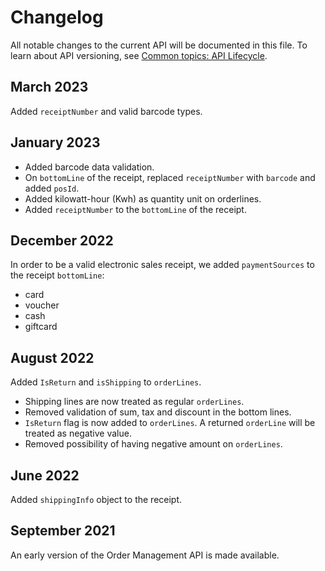 <!-- START_METADATA
---
title: Order Management API changelog
sidebar_label: Changelog
sidebar_position: 400
pagination_next: null
pagination_prev: null
---
END_METADATA -->

# Changelog

All notable changes to the current API will be documented in this file.
To learn about API versioning, see
[Common topics: API Lifecycle](https://developer.vippsmobilepay.com/docs/vipps-developers/common-topics/api-lifecycle/).

## March 2023

Added `receiptNumber` and valid barcode types.

## January 2023

* Added barcode data validation.
* On `bottomLine` of the receipt, replaced `receiptNumber` with `barcode` and added `posId`.
* Added kilowatt-hour (Kwh) as quantity unit on orderlines.
* Added `receiptNumber` to the `bottomLine` of the receipt.


## December 2022

In order to be a valid electronic sales receipt, we added `paymentSources` to the receipt `bottomLine`:

* card
* voucher
* cash
* giftcard

## August 2022

Added `IsReturn` and `isShipping` to `orderLines`.

* Shipping lines are now treated as regular `orderLines`.
* Removed validation of sum, tax and discount in the bottom lines.
* `IsReturn` flag is now added to `orderLines`. A returned `orderLine` will be treated as negative value.
* Removed possibility of having negative amount on `orderLines`.

## June 2022

Added `shippingInfo` object to the receipt.

## September 2021

An early version of the Order Management API is made available.
